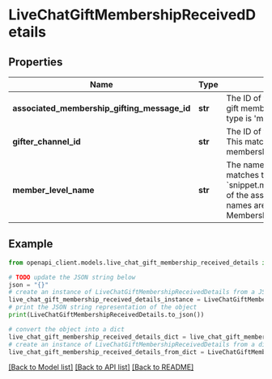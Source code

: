 # LiveChatGiftMembershipReceivedDetails


## Properties

Name | Type | Description | Notes
------------ | ------------- | ------------- | -------------
**associated_membership_gifting_message_id** | **str** | The ID of the membership gifting message that is related to this gift membership. This ID will always refer to a message whose type is &#39;membershipGiftingEvent&#39;. | [optional] 
**gifter_channel_id** | **str** | The ID of the user that made the membership gifting purchase. This matches the &#x60;snippet.authorChannelId&#x60; of the associated membership gifting message. | [optional] 
**member_level_name** | **str** | The name of the Level at which the viewer is a member. This matches the &#x60;snippet.membershipGiftingDetails.giftMembershipsLevelName&#x60; of the associated membership gifting message. The Level names are defined by the YouTube channel offering the Membership. In some situations this field isn&#39;t filled. | [optional] 

## Example

```python
from openapi_client.models.live_chat_gift_membership_received_details import LiveChatGiftMembershipReceivedDetails

# TODO update the JSON string below
json = "{}"
# create an instance of LiveChatGiftMembershipReceivedDetails from a JSON string
live_chat_gift_membership_received_details_instance = LiveChatGiftMembershipReceivedDetails.from_json(json)
# print the JSON string representation of the object
print(LiveChatGiftMembershipReceivedDetails.to_json())

# convert the object into a dict
live_chat_gift_membership_received_details_dict = live_chat_gift_membership_received_details_instance.to_dict()
# create an instance of LiveChatGiftMembershipReceivedDetails from a dict
live_chat_gift_membership_received_details_from_dict = LiveChatGiftMembershipReceivedDetails.from_dict(live_chat_gift_membership_received_details_dict)
```
[[Back to Model list]](../README.md#documentation-for-models) [[Back to API list]](../README.md#documentation-for-api-endpoints) [[Back to README]](../README.md)


